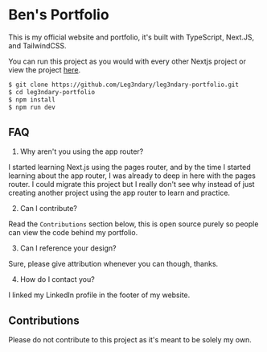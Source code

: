 # Ben's Portfolio

This is my official website and portfolio, it's built with TypeScript, Next.JS, and TailwindCSS.

You can run this project as you would with every other Nextjs project or view the project [here](https://bzhou.ca).

```bash
$ git clone https://github.com/Leg3ndary/leg3ndary-portfolio.git
$ cd leg3ndary-portfolio
$ npm install
$ npm run dev
```

## FAQ

1. Why aren't you using the app router?

I started learning Next.js using the pages router, and by the time I started learning about the app router, I was already to deep in here with the pages router. I could migrate this project but I really don't see why instead of just creating another project using the app router to learn and practice.

2. Can I contribute?

Read the `Contributions` section below, this is open source purely so people can view the code behind my portfolio.

3. Can I reference your design?

Sure, please give attribution whenever you can though, thanks.

4. How do I contact you?

I linked my LinkedIn profile in the footer of my website.

## Contributions

Please do not contribute to this project as it's meant to be solely my own.
